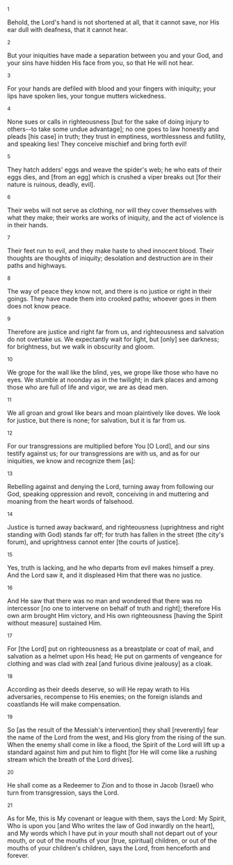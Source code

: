 <sup>1</sup> 

Behold, the Lord's hand is not shortened at all, that it cannot save, nor His ear dull with deafness, that it cannot hear. 

<sup>2</sup> 

But your iniquities have made a separation between you and your God, and your sins have hidden His face from you, so that He will not hear. 

<sup>3</sup> 

For your hands are defiled with blood and your fingers with iniquity; your lips have spoken lies, your tongue mutters wickedness. 

<sup>4</sup> 

None sues or calls in righteousness [but for the sake of doing injury to others--to take some undue advantage]; no one goes to law honestly and pleads [his case] in truth; they trust in emptiness, worthlessness and futility, and speaking lies! They conceive mischief and bring forth evil! 

<sup>5</sup> 

They hatch adders' eggs and weave the spider's web; he who eats of their eggs dies, and [from an egg] which is crushed a viper breaks out [for their nature is ruinous, deadly, evil]. 

<sup>6</sup> 

Their webs will not serve as clothing, nor will they cover themselves with what they make; their works are works of iniquity, and the act of violence is in their hands. 

<sup>7</sup> 

Their feet run to evil, and they make haste to shed innocent blood. Their thoughts are thoughts of iniquity; desolation and destruction are in their paths and highways. 

<sup>8</sup> 

The way of peace they know not, and there is no justice or right in their goings. They have made them into crooked paths; whoever goes in them does not know peace. 

<sup>9</sup> 

Therefore are justice and right far from us, and righteousness and salvation do not overtake us. We expectantly wait for light, but [only] see darkness; for brightness, but we walk in obscurity and gloom. 

<sup>10</sup> 

We grope for the wall like the blind, yes, we grope like those who have no eyes. We stumble at noonday as in the twilight; in dark places and among those who are full of life and vigor, we are as dead men. 

<sup>11</sup> 

We all groan and growl like bears and moan plaintively like doves. We look for justice, but there is none; for salvation, but it is far from us. 

<sup>12</sup> 

For our transgressions are multiplied before You [O Lord], and our sins testify against us; for our transgressions are with us, and as for our iniquities, we know and recognize them [as]: 

<sup>13</sup> 

Rebelling against and denying the Lord, turning away from following our God, speaking oppression and revolt, conceiving in and muttering and moaning from the heart words of falsehood. 

<sup>14</sup> 

Justice is turned away backward, and righteousness (uprightness and right standing with God) stands far off; for truth has fallen in the street (the city's forum), and uprightness cannot enter [the courts of justice]. 

<sup>15</sup> 

Yes, truth is lacking, and he who departs from evil makes himself a prey. And the Lord saw it, and it displeased Him that there was no justice. 

<sup>16</sup> 

And He saw that there was no man and wondered that there was no intercessor [no one to intervene on behalf of truth and right]; therefore His own arm brought Him victory, and His own righteousness [having the Spirit without measure] sustained Him. 

<sup>17</sup> 

For [the Lord] put on righteousness as a breastplate or coat of mail, and salvation as a helmet upon His head; He put on garments of vengeance for clothing and was clad with zeal [and furious divine jealousy] as a cloak. 

<sup>18</sup> 

According as their deeds deserve, so will He repay wrath to His adversaries, recompense to His enemies; on the foreign islands and coastlands He will make compensation. 

<sup>19</sup> 

So [as the result of the Messiah's intervention] they shall [reverently] fear the name of the Lord from the west, and His glory from the rising of the sun. When the enemy shall come in like a flood, the Spirit of the Lord will lift up a standard against him and put him to flight [for He will come like a rushing stream which the breath of the Lord drives]. 

<sup>20</sup> 

He shall come as a Redeemer to Zion and to those in Jacob (Israel) who turn from transgression, says the Lord. 

<sup>21</sup> 

As for Me, this is My covenant or league with them, says the Lord: My Spirit, Who is upon you [and Who writes the law of God inwardly on the heart], and My words which I have put in your mouth shall not depart out of your mouth, or out of the mouths of your [true, spiritual] children, or out of the mouths of your children's children, says the Lord, from henceforth and forever.